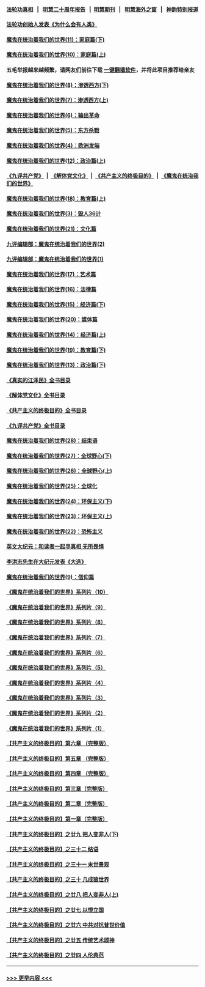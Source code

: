 #### [法轮功真相](https://github.com/gfw-breaker/truth/blob/master/README.md?t=0) &nbsp;&nbsp;|&nbsp;&nbsp; [明慧二十周年报告](https://github.com/gfw-breaker/mh-reports/blob/master/README.md?t=0) &nbsp;&nbsp;|&nbsp;&nbsp;[明慧期刊](https://github.com/gfw-breaker/mh-qikan) &nbsp;&nbsp;|&nbsp;&nbsp; [明慧海外之窗](https://github.com/gfw-breaker/mh-news/blob/master/README.md?t=0) &nbsp;&nbsp;|&nbsp;&nbsp; [神韵特别报道](https://github.com/gfw-breaker/mh-news/blob/master/shenyun.md?t=0)
#### [法轮功创始人发表《为什么会有人类》](../pages/nsc422/n13912117.md?t=03211543) 
#### [魔鬼在统治着我们的世界(11)：家庭篇(下)](../pages/nsc422/n10440961.md?t=03211543) 
#### [魔鬼在统治着我们的世界(10)：家庭篇(上)](../pages/nsc422/n10435448.md?t=03211543) 
#### 五毛举报越来越频繁，请网友们前往下载 [一键翻墙软件](https://github.com/gfw-breaker/ssr-accounts)，并将此项目推荐给亲友
#### [魔鬼在统治着我们的世界(8)：渗透西方(下)](../pages/nsc422/n10429603.md?t=03211543) 
#### [魔鬼在统治着我们的世界(7)：渗透西方(上)](../pages/nsc422/n10426013.md?t=03211543) 
#### [魔鬼在统治着我们的世界(6)：输出革命](../pages/nsc422/n10421536.md?t=03211543) 
#### [魔鬼在统治着我们的世界(5)：东方杀戮](../pages/nsc422/n10417707.md?t=03211543) 
#### [魔鬼在统治着我们的世界(4)：欧洲发端](../pages/nsc422/n10414890.md?t=03211543) 
#### [魔鬼在统治着我们的世界(12)：政治篇(上)](../pages/nsc422/n10444576.md?t=03211543) 
#### [《九评共产党》](https://github.com/begood0513/9ping.md/blob/master/README.md) &nbsp;|&nbsp; [《解体党文化》](../../../../jtdwh.md/blob/master/README.md)  &nbsp;|&nbsp; [《共产主义的终极目的》](../../../../gczydzjmd.md/blob/master/README.md) &nbsp;|&nbsp; [《魔鬼在统治我们的世界》](../../../../mgztzwmdsj.md/blob/master/README.md) 
#### [魔鬼在统治着我们的世界(18)：教育篇(上)](../pages/nsc422/n10526970.md?t=03211543) 
#### [魔鬼在统治着我们的世界(3)：毁人36计](../pages/nsc422/n10411583.md?t=03211543) 
#### [魔鬼在统治着我们的世界(21)：文化篇](../pages/nsc422/n10597706.md?t=03211543) 
#### [九评编辑部：魔鬼在统治着我们的世界(2)](../pages/nsc422/n10410036.md?t=03211543) 
#### [九评编辑部：魔鬼在统治着我们的世界(1)](../pages/nsc422/n10406825.md?t=03211543) 
#### [魔鬼在统治着我们的世界(17)：艺术篇](../pages/nsc422/n10499093.md?t=03211543) 
#### [魔鬼在统治着我们的世界(16)：法律篇](../pages/nsc422/n10485969.md?t=03211543) 
#### [魔鬼在统治着我们的世界(15)：经济篇(下)](../pages/nsc422/n10469975.md?t=03211543) 
#### [魔鬼在统治着我们的世界(20)：媒体篇](../pages/nsc422/n10586579.md?t=03211543) 
#### [魔鬼在统治着我们的世界(14)：经济篇(上)](../pages/nsc422/n10457370.md?t=03211543) 
#### [魔鬼在统治着我们的世界(19)：教育篇(下)](../pages/nsc422/n10564808.md?t=03211543) 
#### [魔鬼在统治着我们的世界(13)：政治篇(下)](../pages/nsc422/n10448270.md?t=03211543) 
#### [《真实的江泽民》全书目录](../pages/nsc422/n13721399.md?t=03211543) 
#### [《解体党文化》全书目录](../pages/nsc422/n13721157.md?t=03211543) 
#### [《共产主义的终极目的》全书目录](../pages/nsc422/n13721048.md?t=03211543) 
#### [《九评共产党》全书目录](../pages/nsc422/n13708085.md?t=03211543) 
#### [魔鬼在统治着我们的世界(28)：结束语](../pages/nsc422/n10936246.md?t=03211543) 
#### [魔鬼在统治着我们的世界(27)：全球野心(下)](../pages/nsc422/n10928319.md?t=03211543) 
#### [魔鬼在统治着我们的世界(26)：全球野心(上)](../pages/nsc422/n10900318.md?t=03211543) 
#### [魔鬼在统治着我们的世界(25)：全球化](../pages/nsc422/n10788205.md?t=03211543) 
#### [魔鬼在统治着我们的世界(24)：环保主义(下)](../pages/nsc422/n10695307.md?t=03211543) 
#### [魔鬼在统治着我们的世界(23)：环保主义(上)](../pages/nsc422/n10688613.md?t=03211543) 
#### [魔鬼在统治着我们的世界(22)：恐怖主义](../pages/nsc422/n10614727.md?t=03211543) 
#### [英文大纪元：和读者一起寻真相 无所畏惧](../pages/nsc422/n12542027.md?t=03211543) 
#### [李洪志先生在大纪元发表《大选》](../pages/nsc422/n12534746.md?t=03211543) 
#### [魔鬼在统治着我们的世界(9)：信仰篇](../pages/nsc422/n10432159.md?t=03211543) 
#### [《魔鬼在统治着我们的世界》系列片（10）](../pages/nsc422/n12292670.md?t=03211543) 
#### [《魔鬼在统治着我们的世界》系列片（9）](../pages/nsc422/n12290859.md?t=03211543) 
#### [《魔鬼在统治着我们的世界》系列片（8）](../pages/nsc422/n12287445.md?t=03211543) 
#### [《魔鬼在统治着我们的世界》系列片（7）](../pages/nsc422/n12283425.md?t=03211543) 
#### [《魔鬼在统治着我们的世界》系列片（6）](../pages/nsc422/n12282314.md?t=03211543) 
#### [《魔鬼在统治着我们的世界》系列片（5）](../pages/nsc422/n12281419.md?t=03211543) 
#### [《魔鬼在统治着我们的世界》系列片（4）](../pages/nsc422/n12274024.md?t=03211543) 
#### [《魔鬼在统治着我们的世界》系列片（3）](../pages/nsc422/n12271322.md?t=03211543) 
#### [《魔鬼在统治着我们的世界》系列片（2）](../pages/nsc422/n12269049.md?t=03211543) 
#### [《魔鬼在统治着我们的世界》系列片（1）](../pages/nsc422/n12267575.md?t=03211543) 
#### [【共产主义的终极目的】第六章 （完整版）](../pages/nsc422/n11428913.md?t=03211543) 
#### [【共产主义的终极目的】第五章 （完整版）](../pages/nsc422/n11428912.md?t=03211543) 
#### [【共产主义的终极目的】第四章 （完整版）](../pages/nsc422/n11428907.md?t=03211543) 
#### [【共产主义的终极目的】第三章（完整版）](../pages/nsc422/n11428848.md?t=03211543) 
#### [【共产主义的终极目的】第二章（完整版）](../pages/nsc422/n11428831.md?t=03211543) 
#### [【共产主义的终极目的】第一章（完整版）](../pages/nsc422/n11417651.md?t=03211543) 
#### [【共产主义的终极目的】之廿九 把人变非人(下)](../pages/nsc422/n11344140.md?t=03211543) 
#### [【共产主义的终极目的】之三十二 结语](../pages/nsc422/n11360535.md?t=03211543) 
#### [【共产主义的终极目的】之三十一 末世景观](../pages/nsc422/n11351129.md?t=03211543) 
#### [【共产主义的终极目的】之三十 几成狼世界](../pages/nsc422/n11348280.md?t=03211543) 
#### [【共产主义的终极目的】之廿八 把人变非人(上)](../pages/nsc422/n11340492.md?t=03211543) 
#### [【共产主义的终极目的】之廿七 以恨立国](../pages/nsc422/n11336944.md?t=03211543) 
#### [【共产主义的终极目的】之廿六 中共对抗普世价值](../pages/nsc422/n11324785.md?t=03211543) 
#### [【共产主义的终极目的】之廿五 传统艺术颂神](../pages/nsc422/n11296396.md?t=03211543) 
#### [【共产主义的终极目的】之廿四 人伦典范](../pages/nsc422/n11296397.md?t=03211543) 

----
#### [ >>> 更早内容 <<< ](../indexes/nsc422-earlier.md)
